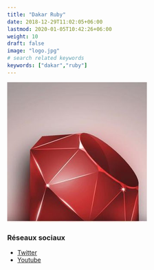 ```yaml
---
title: "Dakar Ruby"
date: 2018-12-29T11:02:05+06:00
lastmod: 2020-01-05T10:42:26+06:00
weight: 10
draft: false
image: "logo.jpg"
# search related keywords
keywords: ["dakar","ruby"]
---
```


![Logo](logo.jpg "logo")

### Réseaux sociaux

- [Twitter](https://twitter.com/dakar_ruby)
- [Youtube](https://www.youtube.com/channel/UCcG2adsEO9uBxFye3ZS6qrw)
